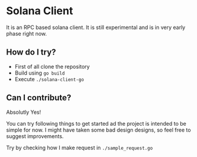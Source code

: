 # Solana Client

It is an RPC based solana client. It is still experimental and is in very early phase right now.

## How do I try?

- First of all clone the repository
- Build using `go build`
- Execute `./solana-client-go`

## Can I contribute?

Absolutly Yes! 

You can try following things to get started ad the project is intended to be simple for now.
I might have taken some bad design designs, so feel free to suggest improvements.

Try by checking how I make request in `./sample_request.go`
